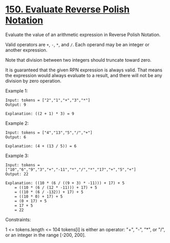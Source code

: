 # [150. Evaluate Reverse Polish Notation](https://leetcode.com/problems/evaluate-reverse-polish-notation/)

Evaluate the value of an arithmetic expression in Reverse Polish Notation.

Valid operators are `+`, `-`, `*`, and `/`. Each operand may be an integer or another expression.

Note that division between two integers should truncate toward zero.

It is guaranteed that the given RPN expression is always valid. That means the expression would always evaluate to a result, and there will not be any division by zero operation.

 
Example 1:

    Input: tokens = ["2","1","+","3","*"]
    Output: 9

    Explanation: ((2 + 1) * 3) = 9

Example 2:

    Input: tokens = ["4","13","5","/","+"]
    Output: 6
    
    Explanation: (4 + (13 / 5)) = 6

Example 3:

    Input: tokens = ["10","6","9","3","+","-11","*","/","*","17","+","5","+"]
    Output: 22

    Explanation: ((10 * (6 / ((9 + 3) * -11))) + 17) + 5
        = ((10 * (6 / (12 * -11))) + 17) + 5
        = ((10 * (6 / -132)) + 17) + 5
        = ((10 * 0) + 17) + 5
        = (0 + 17) + 5
        = 17 + 5
        = 22
 

Constraints:

1 <= tokens.length <= 104
tokens[i] is either an operator: "+", "-", "*", or "/", or an integer in the range [-200, 200].